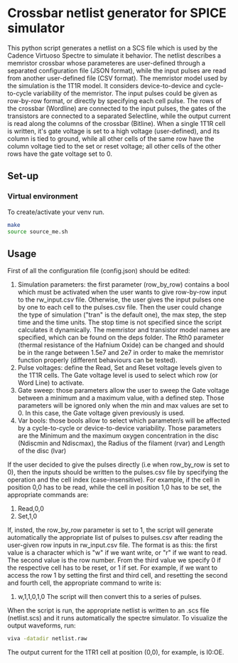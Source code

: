 # Crossbar netlist generator for SPICE simulator

This python script generates a netlist on a SCS file which is used by the Cadence Virtuoso Spectre to simulate it behavior. The netlist describes a memristor crossbar whose parameteres are user-defined through a separated configuration file (JSON format), while the input pulses are read from another user-defined file (CSV format). The memristor model used by the simulation is the 1T1R model. It considers device-to-device and cycle-to-cycle variability of the memristor. 
The input pulses could be given as row-by-row format, or directly by specifying each cell pulse. The rows of the crossbar (Wordline) are connected to the input pulses, the gates of the transistors are connected to a separated Selectline, while the output current is read along the columns of the crossbar (Bitline). When a single 1T1R cell is written, it's gate voltage is set to a high voltage (user-defined), and its column is tied to ground, while all other cells of the same row have the column voltage tied to the set or reset voltage; all other cells of the other rows have the gate voltage set to 0.
## Set-up

### Virtual environment

To create/activate your venv run.

``` bash
make
source source_me.sh
```

## Usage

First of all the configuration file (config.json) should be edited:
1. Simulation parameters: the first parameter (row_by_row) contains a bool which must be activated when the user wants to give row-by-row input to the rw_input.csv file. Otherwise, the user gives the input pulses one by one to each cell to the pulses.csv file.
Then the user could change the type of simulation ("tran" is the default one), the max step, the step time and the time units. The stop time is not specified since the script calculates it dynamically. The memristor and transistor model names are specified, which can be found on the deps folder. The Rth0 parameter (thermal resistance of the Hafnium Oxide) can be changed and should be in the range between 1.5e7 and 2e7 in order to make the memristor function properly (different behaviours can be tested).
2. Pulse voltages: define the Read, Set and Reset voltage levels given to the 1T1R cells. The Gate voltage level is used to select which row (or Word Line) to activate.
3. Gate sweep: those parameters allow the user to sweep the Gate voltage between a minimum and a maximum value, with a defined step. Those parameters will be ignored only when the min and max values are set to 0. In this case, the Gate voltage given previously is used.
4. Var bools: those bools allow to select which parameter/s will be affected by a cycle-to-cycle or device-to-device variability. Those parameters are the Minimum and the maximum oxygen concentration in the disc (Ndiscmin and Ndiscmax), the Radius of the filament (rvar) and Length of the disc (lvar)

If the user decided to give the pulses directly (i.e when row_by_row is set to 0), then the inputs should be written to the pulses.csv file by specifying the operation and the cell index (case-insensitive). For example, if the cell in position 0,0 has to be read, while the cell in position 1,0 has to be set, the appropriate commands are:
1. Read,0,0
1. Set,1,0

If, insted, the row_by_row parameter is set to 1, the script will generate automatically the appropriate list of pulses to pulses.csv after reading the user-given row inputs in rw_input.csv file. The format is as this: the first value is a character which is "w" if we want write, or "r" if we want to read. The second value is the row number. From the third value we specify 0 if the respective cell has to be reset, or 1 if set. For example, if we want to access the row 1 by setting the first and third cell, and resetting the second and fourth cell, the appropriate command to write is:
1. w,1,1,0,1,0
The script will then convert this to a series of pulses.

When the script is run, the appropriate netlist is written to an .scs file (netlist.scs) and it runs automatically the spectre simulator.
To visualize the output waveforms, run:
``` bash
viva -datadir netlist.raw
```
The output current for the 1TR1 cell at position (0,0), for example, is I0:OE. 